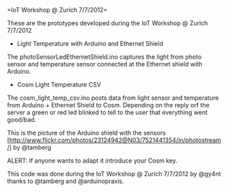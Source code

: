 =IoT Workshop @ Zurich 7/7/2012=

These are the prototypes developed during the IoT Workshop @ Zurich 7/7/2012

* Light Temperature with Arduino and Ethernet Shield

The photoSensorLedEthernetShield.ino captures the light from photo sensor and temperature sensor connected at the Ethernet shield with Arduino.

* Cosm Light Temperature CSV

The cosm_light_temp_csv.ino posts data from light sensor and temperature from Arduino + Ethernet Shield to Cosm. Depending on the reply orf the server a green or red led blinked to tell to the user that everything went good/bad.

This is the picture of the Arduino shield with the sensors [http://www.flickr.com/photos/23124942@N03/7521441354/in/photostream/] by @tamberg

ALERT: If anyone wants to adapt it introduce your Cosm key.

This code was done during the IoT Workshop @ Zurich 7/7/2012 by @gy4nt thanks to @tamberg and @arduinopraxis.

